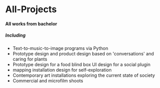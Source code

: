 # All-Projects
#### All works from bachelor
##### Including
- Text-to-music-to-image programs via Python
- Prototype design and product design based on 'conversations' and caring for plants
- Prototype design for a food blind box UI design for a social plugin
- mapping installation design for self-exploration
- Contemporary art installations exploring the current state of society
- Commercial and microfilm shoots
